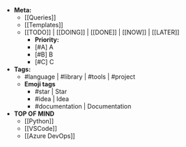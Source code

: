 - **Meta:**
  - [[Queries]]
  - [[Templates]]
  - [[TODO]] | [[DOING]] | [[DONE]] | [[NOW]] | [[LATER]]
    - **Priority:**
    - [#A] A
    - [#B] B
    - [#C] C
- **Tags:**
  - #language | #library | #tools | #project
  - **Emoji tags**
    - #star | Star
    - #idea | Idea
    - #documentation | Documentation
- **TOP OF MIND**
  - [[Python]]
  - [[VSCode]]
  - [[Azure DevOps]]